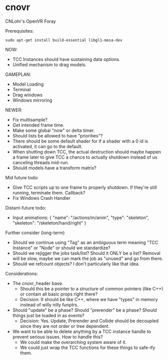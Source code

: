 # cnovr
CNLohr's OpenVR Foray

Prerequisites:

`
sudo apt-get install build-essential libgl1-mesa-dev
`

NOW:
 * TCC Instances should have sustaining data options.
 * Unified mechanism to drag models.

GAMEPLAN:
 * Model Loading
 * Terminal
 * Drag windows
 * Windows mirroring

NEWER:
 * Fix multisample?
 * Get intended frame time.
 * Make some global "now" or delta timer.
 * Should lists be allowed to have "priorities"?
 * There should be some default shader for if a shader with a 0 id is activated, it can go to the default.
 * When shutting down TCC, the actual destruction should maybe happen a frame later to give TCC a chance to actually shutdown instead of us canceling threads mid-run.
 * Should models have a transform matrix?

Mid future todo:
 * Give TCC scripts up to one frame to properly shutdown.  If they're still running, terminate them.  Callback?
 * Fix Windows Crash Handler

Distant-future todo:
 * Input animations: { "name": "/actions/m/anim", "type": "skeleton", "skeleton": "/skeleton/hand/right" }

Further consider (long-term)
 * Should we continue using "Tag" as an ambiguous term meaning "TCC Instance" or "Node" or should we standardize?
 * Should we rejigger the jobs task/list?  Should it ONLY be a list?  Removal will be slow, maybe we can mark
    the job as "unused" and go from there.
 * Should we refcount objects?  I don't particularly like that idea.

Considerations:
 * The cnovr_header base.
   * Should this be a pointer to a structure of common pointers (like C++) or contain all basic props right there?
   * Decision: It should be like C++, where we have "types" in memory instead of willy nilly funptrs.
 * Should "update" be a phase?  Should "prerender" be a phase?  Should things just be loaded in as events?
   * Decision: Yes.  Update, Prerender and Collide should be decoupled since they are not order or tree dependent.
 * We want to be able to delete anything by a TCC instance handle to prevent serious issues.  How to handle this?
   * We could make the overarching system aware of it.
   * We could just wrap the TCC functions for these things to safe-ify them.


